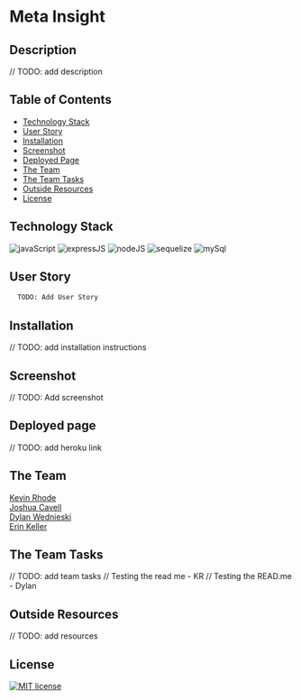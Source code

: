   # Meta Insight
  
  ## Description 
  // TODO: add description
  
  ## Table of Contents
  * [Technology Stack](#technology-stack)
  * [User Story](#user-story)
  * [Installation](#installation)
  * [Screenshot](#screenshot)
  * [Deployed Page](#deployed-page)
  * [The Team](#the-team)
  * [The Team Tasks](#the-team-tasks)
  * [Outside Resources](#outside-resources)
  * [License](#license)

  ## Technology Stack

![javaScript](https://img.shields.io/badge/-JavaScript-61DAFB?color=red&style=flat)
![expressJS](https://img.shields.io/badge/-Express.js-61DAFB?color=orange&style=flat)
![nodeJS](https://img.shields.io/badge/-Node.js-61DAFB?color=yellow&style=flat)
![sequelize](https://img.shields.io/badge/-Sequelize-61DAFB?color=green&style=flat)
![mySql](https://img.shields.io/badge/-MySQL-61DAFB?color=blue&style=flat)

  ## User Story
  ```md
    TODO: Add User Story
  ```
  
  ## Installation 

  // TODO: add installation instructions

  ## Screenshot
  
  // TODO: Add screenshot
  
  ## Deployed page

  // TODO: add heroku link

  ## The Team

  [Kevin Rhode](https://github.com/KevinRhode)  
  [Joshua Cavell](https://github.com/xclusive36)  
  [Dylan Wednieski](https://github.com/iam3dski)  
  [Erin Keller](https://github.com/erin-m-keller)

  ## The Team Tasks 

  // TODO: add team tasks
  // Testing the read me - KR
  // Testing the READ.me - Dylan

  ## Outside Resources

  // TODO: add resources
  
  ## License 
  [![MIT license](https://img.shields.io/badge/License-MIT-purple.svg)](https://lbesson.mit-license.org/)